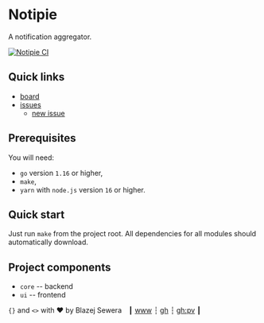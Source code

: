 # Notipie
A notification aggregator.

[![Notipie CI](https://github.com/blazejsewera/notipie/actions/workflows/ci.yml/badge.svg)](https://github.com/blazejsewera/notipie/actions/workflows/ci.yml)

## Quick links
- [board](https://github.com/blazejsewera/notipie/projects/1)
- [issues](https://github.com/blazejsewera/notipie/issues)
  - [new issue](https://github.com/blazejsewera/notipie/issues/new)

## Prerequisites
You will need:
- `go` version `1.16` or higher,
- `make`,
- `yarn` with `node.js` version `16` or higher.

## Quick start
Just run `make` from the project root. All dependencies for all modules should
automatically download.

## Project components
- `core` -- backend
- `ui` -- frontend

`{}` and `<>` with ❤️ by Blazej Sewera&emsp;┃ [www](https://www.blazejsewera.pl) ┆
[gh](https://github.com/blazejsewera) ┆ [gh:pv](https://github.com/sewera) ┃
